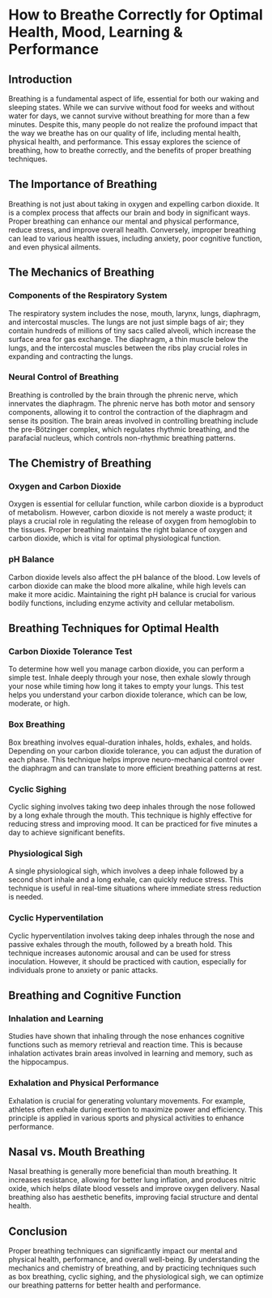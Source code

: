 # How to Breathe Correctly for Optimal Health, Mood, Learning & Performance

## Introduction

Breathing is a fundamental aspect of life, essential for both our waking and sleeping states. While we can survive without food for weeks and without water for days, we cannot survive without breathing for more than a few minutes. Despite this, many people do not realize the profound impact that the way we breathe has on our quality of life, including mental health, physical health, and performance. This essay explores the science of breathing, how to breathe correctly, and the benefits of proper breathing techniques.

## The Importance of Breathing

Breathing is not just about taking in oxygen and expelling carbon dioxide. It is a complex process that affects our brain and body in significant ways. Proper breathing can enhance our mental and physical performance, reduce stress, and improve overall health. Conversely, improper breathing can lead to various health issues, including anxiety, poor cognitive function, and even physical ailments.

## The Mechanics of Breathing

### Components of the Respiratory System

The respiratory system includes the nose, mouth, larynx, lungs, diaphragm, and intercostal muscles. The lungs are not just simple bags of air; they contain hundreds of millions of tiny sacs called alveoli, which increase the surface area for gas exchange. The diaphragm, a thin muscle below the lungs, and the intercostal muscles between the ribs play crucial roles in expanding and contracting the lungs.

### Neural Control of Breathing

Breathing is controlled by the brain through the phrenic nerve, which innervates the diaphragm. The phrenic nerve has both motor and sensory components, allowing it to control the contraction of the diaphragm and sense its position. The brain areas involved in controlling breathing include the pre-Bötzinger complex, which regulates rhythmic breathing, and the parafacial nucleus, which controls non-rhythmic breathing patterns.

## The Chemistry of Breathing

### Oxygen and Carbon Dioxide

Oxygen is essential for cellular function, while carbon dioxide is a byproduct of metabolism. However, carbon dioxide is not merely a waste product; it plays a crucial role in regulating the release of oxygen from hemoglobin to the tissues. Proper breathing maintains the right balance of oxygen and carbon dioxide, which is vital for optimal physiological function.

### pH Balance

Carbon dioxide levels also affect the pH balance of the blood. Low levels of carbon dioxide can make the blood more alkaline, while high levels can make it more acidic. Maintaining the right pH balance is crucial for various bodily functions, including enzyme activity and cellular metabolism.

## Breathing Techniques for Optimal Health

### Carbon Dioxide Tolerance Test

To determine how well you manage carbon dioxide, you can perform a simple test. Inhale deeply through your nose, then exhale slowly through your nose while timing how long it takes to empty your lungs. This test helps you understand your carbon dioxide tolerance, which can be low, moderate, or high.

### Box Breathing

Box breathing involves equal-duration inhales, holds, exhales, and holds. Depending on your carbon dioxide tolerance, you can adjust the duration of each phase. This technique helps improve neuro-mechanical control over the diaphragm and can translate to more efficient breathing patterns at rest.

### Cyclic Sighing

Cyclic sighing involves taking two deep inhales through the nose followed by a long exhale through the mouth. This technique is highly effective for reducing stress and improving mood. It can be practiced for five minutes a day to achieve significant benefits.

### Physiological Sigh

A single physiological sigh, which involves a deep inhale followed by a second short inhale and a long exhale, can quickly reduce stress. This technique is useful in real-time situations where immediate stress reduction is needed.

### Cyclic Hyperventilation

Cyclic hyperventilation involves taking deep inhales through the nose and passive exhales through the mouth, followed by a breath hold. This technique increases autonomic arousal and can be used for stress inoculation. However, it should be practiced with caution, especially for individuals prone to anxiety or panic attacks.

## Breathing and Cognitive Function

### Inhalation and Learning

Studies have shown that inhaling through the nose enhances cognitive functions such as memory retrieval and reaction time. This is because inhalation activates brain areas involved in learning and memory, such as the hippocampus.

### Exhalation and Physical Performance

Exhalation is crucial for generating voluntary movements. For example, athletes often exhale during exertion to maximize power and efficiency. This principle is applied in various sports and physical activities to enhance performance.

## Nasal vs. Mouth Breathing

Nasal breathing is generally more beneficial than mouth breathing. It increases resistance, allowing for better lung inflation, and produces nitric oxide, which helps dilate blood vessels and improve oxygen delivery. Nasal breathing also has aesthetic benefits, improving facial structure and dental health.

## Conclusion

Proper breathing techniques can significantly impact our mental and physical health, performance, and overall well-being. By understanding the mechanics and chemistry of breathing, and by practicing techniques such as box breathing, cyclic sighing, and the physiological sigh, we can optimize our breathing patterns for better health and performance.